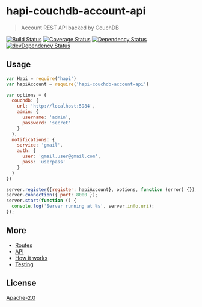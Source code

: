 # hapi-couchdb-account-api

> Account REST API backed by CouchDB

[![Build Status](https://travis-ci.org/hoodiehq/hapi-couchdb-account-api.svg?branch=master)](https://travis-ci.org/hoodiehq/hapi-couchdb-account-api)
[![Coverage Status](https://coveralls.io/repos/hoodiehq/hapi-couchdb-account-api/badge.svg?branch=master)](https://coveralls.io/r/hoodiehq/hapi-couchdb-account-api?branch=master)
[![Dependency Status](https://david-dm.org/hoodiehq/hapi-couchdb-account-api.svg)](https://david-dm.org/hoodiehq/hapi-couchdb-account-api)
[![devDependency Status](https://david-dm.org/hoodiehq/hapi-couchdb-account-api/dev-status.svg)](https://david-dm.org/hoodiehq/hapi-couchdb-account-api#info=devDependencies)

## Usage

```js
var Hapi = require('hapi')
var hapiAccount = require('hapi-couchdb-account-api')

var options = {
  couchdb: {
    url: 'http://localhost:5984',
    admin: {
      username: 'admin',
      password: 'secret'
    }
  },
  notifications: {
    service: 'gmail',
    auth: {
      user: 'gmail.user@gmail.com',
      pass: 'userpass'
    }
  }
})

server.register({register: hapiAccount}, options, function (error) {});
server.connection({ port: 8000 });
server.start(function () {
  console.log('Server running at %s', server.info.uri);
});
```

## More

- [Routes](routes/README.md)
- [API](api/README.md)
- [How it works](how-it-works.md)
- [Testing](routes/README.md)


## License

[Apache-2.0](https://github.com/hoodiehq/hoodie/blob/master/LICENSE)
